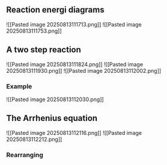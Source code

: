 ## Reaction energi diagrams
![[Pasted image 20250813111713.png]]
![[Pasted image 20250813111753.png]]

## A two step reaction
![[Pasted image 20250813111824.png]]
![[Pasted image 20250813111930.png]]
![[Pasted image 20250813112002.png]]

### Example
![[Pasted image 20250813112030.png]]

## The Arrhenius equation
![[Pasted image 20250813112116.png]]
![[Pasted image 20250813112212.png]]
### Rearranging

